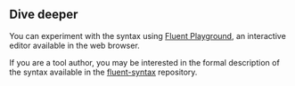 Dive deeper
-----------

You can experiment with the syntax using [Fluent Playground][], an interactive
editor available in the web browser.

If you are a tool author, you may be interested in the formal description of
the syntax available in the [fluent-syntax][] repository.

[Fluent Playground]: https://projectfluent.github.io/play
[fluent-syntax]: https://github.com/projectfluent/fluent-syntax/
